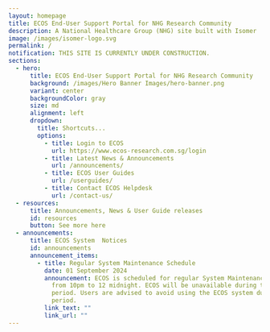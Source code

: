 ```yaml
---
layout: homepage
title: ECOS End-User Support Portal for NHG Research Community
description: A National Healthcare Group (NHG) site built with Isomer
image: /images/isomer-logo.svg
permalink: /
notification: THIS SITE IS CURRENTLY UNDER CONSTRUCTION.
sections:
  - hero:
      title: ECOS End-User Support Portal for NHG Research Community
      background: /images/Hero Banner Images/hero-banner.png
      variant: center
      backgroundColor: gray
      size: md
      alignment: left
      dropdown:
        title: Shortcuts...
        options:
          - title: Login to ECOS
            url: https://www.ecos-research.com.sg/login
          - title: Latest News & Announcements
            url: /announcements/
          - title: ECOS User Guides
            url: /userguides/
          - title: Contact ECOS Helpdesk
            url: /contact-us/
  - resources:
      title: Announcements, News & User Guide releases
      id: resources
      button: See more here
  - announcements:
      title: ECOS System  Notices
      id: announcements
      announcement_items:
        - title: Regular System Maintenance Schedule
          date: 01 September 2024
          announcement: ECOS is scheduled for regular System Maintenance every Wednesday
            from 10pm to 12 midnight. ECOS will be unavailable during this
            period. Users are advised to avoid using the ECOS system during this
            period.
          link_text: ""
          link_url: ""
---
```

